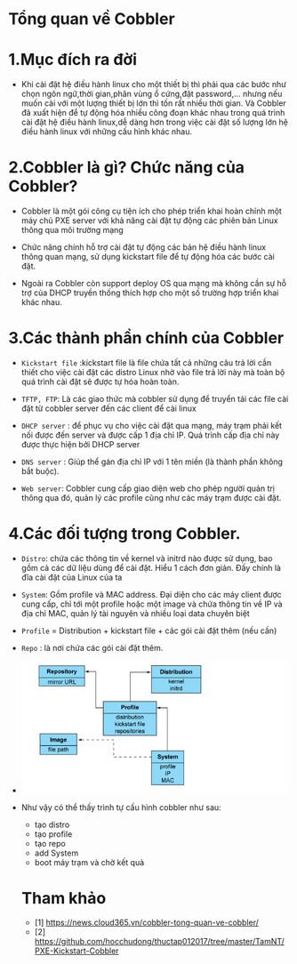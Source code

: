 
# Tổng quan về Cobbler

# 1.Mục đích ra đời

- Khi cài đặt hệ điều hành linux cho một thiết bị thì phải qua các bước như chọn ngôn ngữ,thời gian,phân vùng ổ cứng,đặt password,... nhưng nếu muốn cài với một
lượng thiết bị lớn thì tốn rất nhiều thời gian. Và Cobbler đã xuất hiện để tự động hóa nhiều công đoạn khác nhau trong quá trình cài đặt hệ điều hành linux,dễ
dàng hơn trong việc cài đặt số lượng lớn hệ điều hành linux với những cấu hình khác nhau.

# 2.Cobbler là gì? Chức năng của Cobbler?

- Cobbler là một gói công cụ tiện ích cho phép triển khai hoàn chỉnh một máy chủ PXE server với khả năng cài đặt tự động các phiên bản Linux thông qua môi trường
 mạng
 
- Chức năng chính hỗ trợ cài đặt tự động các bản hệ điều hành linux thông quan mạng, sử dụng kickstart file để tự động hóa các bước cài đặt.

- Ngoài ra Cobbler còn support deploy OS qua mạng mà không cần sự hỗ trợ của DHCP truyền thống thích hợp cho một số trường hợp triển khai khác nhau.

# 3.Các thành phần chính của Cobbler

- `Kickstart file` :kickstart file là file chứa tất cả những câu trả lời cần thiết cho việc cài đặt các distro Linux nhờ vào file trả lời này mà toàn bộ quá trình
 cài đặt sẽ được tự hóa hoàn toàn. 
 
- `TFTP, FTP`: Là các giao thức mà cobbler sử dụng để truyển tải các file cài đặt từ cobbler server đến các client để cài linux 

- `DHCP server` : để phục vụ cho việc cài đặt qua mạng, máy trạm phải kết nối được đến server và được cấp 1 địa chỉ IP. Quá trình cấp địa chỉ này được thực hiện 
 bởi DHCP server
 
- `DNS server` : Giúp thể gán địa chỉ IP với 1 tên miền (là thành phần không bắt buộc).

- `Web server`: Cobbler cung cấp giao diện web cho phép người quản trị thông qua đó, quản lý các profile cũng như các máy trạm được cài đặt. 

# 4.Các đối tượng trong Cobbler.

- `Distro`: chứa các thông tin về kernel và initrd nào được sử dụng, bao gồm cả các dữ liệu dùng để cài đặt. Hiểu 1 cách đơn giản. Đấy chính là đĩa cài 
đặt của Linux của ta

- `System`: Gồm profile và MAC address. Đại diện cho các máy client được cung cấp, chỉ tới một profile hoặc một image và chứa thông tin về IP và địa chỉ MAC, 
quản lý tài nguyên và nhiều loại data chuyên biệt

- `Profile` = Distribution + kickstart file + các gói cài đặt thêm (nếu cần)

- `Repo` : là nơi chứa các gói cài đặt thêm.

- ![]( /image/cobbler1.png)

- Như vậy có thể thấy trình tự cấu hình cobbler như sau:
  + tạo distro
  + tạo profile
  + tạo repo
  + add System
  + boot máy trạm và chờ kết quả
  
  # Tham khảo 
  
  - [1] https://news.cloud365.vn/cobbler-tong-quan-ve-cobbler/
  - [2] https://github.com/hocchudong/thuctap012017/tree/master/TamNT/PXE-Kickstart-Cobbler
